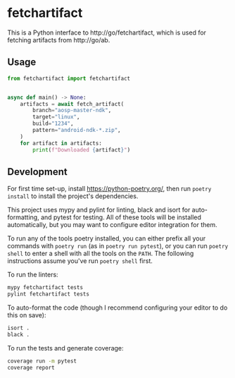 # fetchartifact

This is a Python interface to http://go/fetchartifact, which is used for
fetching artifacts from http://go/ab.

## Usage

```python
from fetchartifact import fetchartifact


async def main() -> None:
    artifacts = await fetch_artifact(
        branch="aosp-master-ndk",
        target="linux",
        build="1234",
        pattern="android-ndk-*.zip",
    )
    for artifact in artifacts:
        print(f"Downloaded {artifact}")
```

## Development

For first time set-up, install https://python-poetry.org/, then run
`poetry install` to install the project's dependencies.

This project uses mypy and pylint for linting, black and isort for
auto-formatting, and pytest for testing. All of these tools will be installed
automatically, but you may want to configure editor integration for them.

To run any of the tools poetry installed, you can either prefix all your
commands with `poetry run` (as in `poetry run pytest`), or you can run
`poetry shell` to enter a shell with all the tools on the `PATH`. The following
instructions assume you've run `poetry shell` first.

To run the linters:

```bash
mypy fetchartifact tests
pylint fetchartifact tests
```

To auto-format the code (though I recommend configuring your editor to do this
on save):

```bash
isort .
black .
```

To run the tests and generate coverage:

```bash
coverage run -m pytest
coverage report
```
